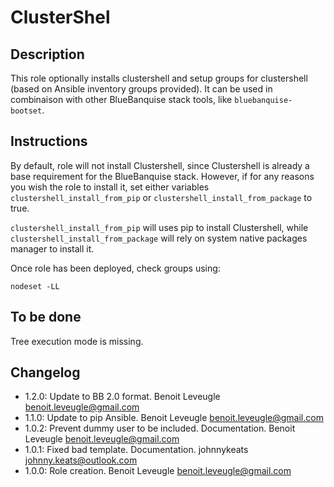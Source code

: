 # ClusterShel

## Description

This role optionally installs clustershell and setup groups for clustershell (based on Ansible inventory groups provided).
It can be used in combinaison with other BlueBanquise stack tools, like `bluebanquise-bootset`.

## Instructions

By default, role will not install Clustershell, since Clustershell is already a base 
requirement for the BlueBanquise stack. However, if for any reasons you wish the role to install it,
set either variables `clustershell_install_from_pip` or `clustershell_install_from_package` to true.

`clustershell_install_from_pip` will uses pip to install Clustershell, while `clustershell_install_from_package` 
will rely on system native packages manager to install it.

Once role has been deployed, check groups using:

```
nodeset -LL
```

## To be done

Tree execution mode is missing.

## Changelog

* 1.2.0: Update to BB 2.0 format. Benoit Leveugle <benoit.leveugle@gmail.com>
* 1.1.0: Update to pip Ansible. Benoit Leveugle <benoit.leveugle@gmail.com>
* 1.0.2: Prevent dummy user to be included. Documentation. Benoit Leveugle <benoit.leveugle@gmail.com>
* 1.0.1: Fixed bad template. Documentation. johnnykeats <johnny.keats@outlook.com>
* 1.0.0: Role creation. Benoit Leveugle <benoit.leveugle@gmail.com> 
